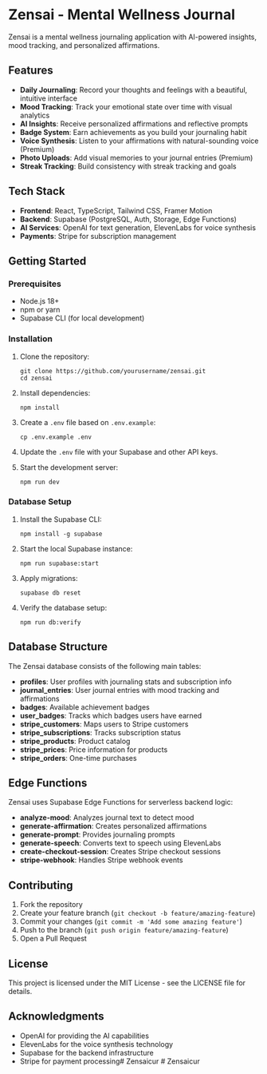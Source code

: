 # Zensai - Mental Wellness Journal

Zensai is a mental wellness journaling application with AI-powered insights, mood tracking, and personalized affirmations.

## Features

- **Daily Journaling**: Record your thoughts and feelings with a beautiful, intuitive interface
- **Mood Tracking**: Track your emotional state over time with visual analytics
- **AI Insights**: Receive personalized affirmations and reflective prompts
- **Badge System**: Earn achievements as you build your journaling habit
- **Voice Synthesis**: Listen to your affirmations with natural-sounding voice (Premium)
- **Photo Uploads**: Add visual memories to your journal entries (Premium)
- **Streak Tracking**: Build consistency with streak tracking and goals

## Tech Stack

- **Frontend**: React, TypeScript, Tailwind CSS, Framer Motion
- **Backend**: Supabase (PostgreSQL, Auth, Storage, Edge Functions)
- **AI Services**: OpenAI for text generation, ElevenLabs for voice synthesis
- **Payments**: Stripe for subscription management

## Getting Started

### Prerequisites

- Node.js 18+
- npm or yarn
- Supabase CLI (for local development)

### Installation

1. Clone the repository:
   ```
   git clone https://github.com/yourusername/zensai.git
   cd zensai
   ```

2. Install dependencies:
   ```
   npm install
   ```

3. Create a `.env` file based on `.env.example`:
   ```
   cp .env.example .env
   ```

4. Update the `.env` file with your Supabase and other API keys.

5. Start the development server:
   ```
   npm run dev
   ```

### Database Setup

1. Install the Supabase CLI:
   ```
   npm install -g supabase
   ```

2. Start the local Supabase instance:
   ```
   npm run supabase:start
   ```

3. Apply migrations:
   ```
   supabase db reset
   ```

4. Verify the database setup:
   ```
   npm run db:verify
   ```

## Database Structure

The Zensai database consists of the following main tables:

- **profiles**: User profiles with journaling stats and subscription info
- **journal_entries**: User journal entries with mood tracking and affirmations
- **badges**: Available achievement badges
- **user_badges**: Tracks which badges users have earned
- **stripe_customers**: Maps users to Stripe customers
- **stripe_subscriptions**: Tracks subscription status
- **stripe_products**: Product catalog
- **stripe_prices**: Price information for products
- **stripe_orders**: One-time purchases

## Edge Functions

Zensai uses Supabase Edge Functions for serverless backend logic:

- **analyze-mood**: Analyzes journal text to detect mood
- **generate-affirmation**: Creates personalized affirmations
- **generate-prompt**: Provides journaling prompts
- **generate-speech**: Converts text to speech using ElevenLabs
- **create-checkout-session**: Creates Stripe checkout sessions
- **stripe-webhook**: Handles Stripe webhook events

## Contributing

1. Fork the repository
2. Create your feature branch (`git checkout -b feature/amazing-feature`)
3. Commit your changes (`git commit -m 'Add some amazing feature'`)
4. Push to the branch (`git push origin feature/amazing-feature`)
5. Open a Pull Request

## License

This project is licensed under the MIT License - see the LICENSE file for details.

## Acknowledgments

- OpenAI for providing the AI capabilities
- ElevenLabs for the voice synthesis technology
- Supabase for the backend infrastructure
- Stripe for payment processing#   Z e n s a i c u r  
 #   Z e n s a i c u r  
 